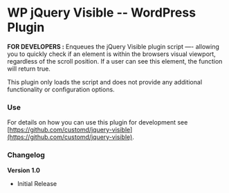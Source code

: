 # WP jQuery Visible -- WordPress Plugin #

**FOR DEVELOPERS :** Enqueues the jQuery Visible plugin script —- allowing you to quickly check if an element is within the browsers visual viewport, regardless of the scroll position. If a user can see this element, the function will return true.

This plugin only loads the script and does not provide any additional functionality or configuration options.

### Use ###
For details on how you can use this plugin for development see [https://github.com/customd/jquery-visible](https://github.com/customd/jquery-visible).

### Changelog ###

**Version 1.0**
- Initial Release